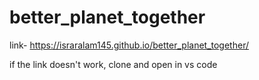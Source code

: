 # better_planet_together

link- https://israralam145.github.io/better_planet_together/

if the link doesn't work, clone and open in vs code
